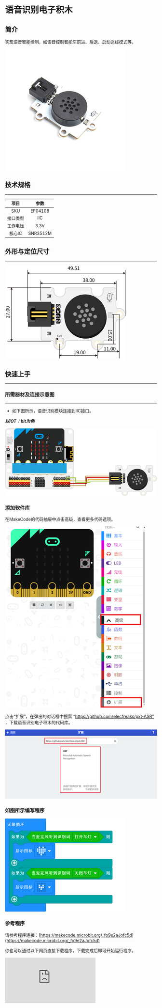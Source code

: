 # 语音识别电子积木

## 简介
实现语音智能控制，如语音控制智能车前进、后退、启动巡线模式等。

 ![](./images/EF04108-01.png)

## 技术规格
---

项目 | 参数
:-: | :-:
SKU|EF04108
接口类型|IIC
工作电压|3.3V
核心IC|SNR3512M

## 外形与定位尺寸
---

 ![](./images/EF04108-02.png)

## 快速上手
---

### 所需器材及连接示意图
---

- 如下图所示，语音识别模块连接到IIC接口。

***以IOT：bit为例***

 ![](./images/EF04108-03.png)

### 添加软件库
在MakeCode的代码抽屉中点击高级，查看更多代码选项。

![](./images/EF04108-04.png)

点击“扩展”，在弹出的对话框中搜索 “https://github.com/elecfreaks/pxt-ASR” ，下载语音识别电子积木的代码库。

![](./images/EF04108-05.png)


### 如图所示编写程序



![](./images/EF04108-06.png)




### 参考程序
请参考程序连接：[https://makecode.microbit.org/_fo9e2aJofc5d](https://makecode.microbit.org/_fo9e2aJofc5d)

你也可以通过以下网页直接下载程序，下载完成后即可开始运行程序。

<div
    style={{
        position: 'relative',
        paddingBottom: '60%',
        overflow: 'hidden',
    }}
>
    <iframe
        src="https://makecode.microbit.org/_fo9e2aJofc5d"
        frameborder="0"
        sandbox="allow-popups allow-forms allow-scripts allow-same-origin"
        style={{
            position: 'absolute',
            width: '100%',
            height: '100%',
        }}
    />
</div>
---

### 结果
- 通过语音识别模块控制LED矩阵显示的内容。
## 相关案例
---

## 技术文档
---

